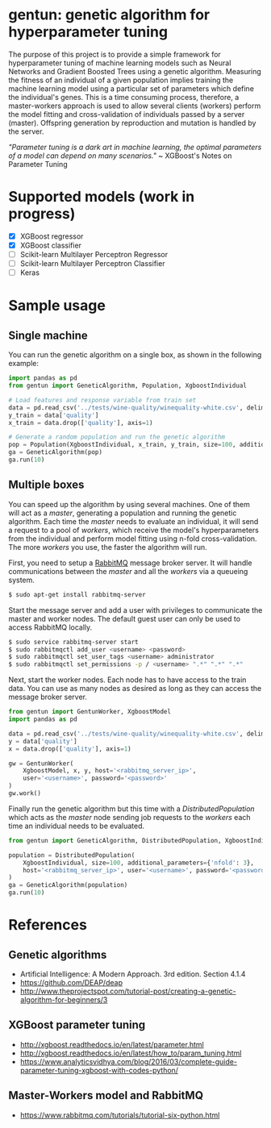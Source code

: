 # gentun: genetic algorithm for hyperparameter tuning

The purpose of this project is to provide a simple framework for hyperparameter tuning of machine learning models such
as Neural Networks and Gradient Boosted Trees using a genetic algorithm. Measuring the fitness of an individual of a
given population implies training the machine learning model using a particular set of parameters which define the
individual's genes. This is a time consuming process, therefore, a master-workers approach is used to allow several
clients (workers) perform the model fitting and cross-validation of individuals passed by a server (master). Offspring
generation by reproduction and mutation is handled by the server.

*"Parameter tuning is a dark art in machine learning, the optimal parameters of a model can depend on many scenarios."*
~ XGBoost's Notes on Parameter Tuning

# Supported models (work in progress)

- [x] XGBoost regressor
- [x] XGBoost classifier
- [ ] Scikit-learn Multilayer Perceptron Regressor
- [ ] Scikit-learn Multilayer Perceptron Classifier
- [ ] Keras

# Sample usage

## Single machine

You can run the genetic algorithm on a single box, as shown in
the following example:

```python
import pandas as pd
from gentun import GeneticAlgorithm, Population, XgboostIndividual
```

```python
# Load features and response variable from train set
data = pd.read_csv('../tests/wine-quality/winequality-white.csv', delimiter=';')
y_train = data['quality']
x_train = data.drop(['quality'], axis=1)
```

```python
# Generate a random population and run the genetic algorithm
pop = Population(XgboostIndividual, x_train, y_train, size=100, additional_parameters={'nfold': 3})
ga = GeneticAlgorithm(pop)
ga.run(10)
```

## Multiple boxes

You can speed up the algorithm by using several machines. One of them will act as a *master*, generating a population
and running the genetic algorithm. Each time the *master* needs to evaluate an individual, it will send a request to a
pool of *workers*, which receive the model's hyperparameters from the individual and perform model fitting using n-fold
cross-validation. The more *workers* you use, the faster the algorithm will run.

First, you need to setup a [RabbitMQ](https://www.rabbitmq.com/download.html) message broker server. It will handle
communications between the *master* and all the *workers* via a queueing system.

```bash
$ sudo apt-get install rabbitmq-server
```

Start the message server and add a user with privileges to communicate the master and worker nodes. The default guest
user can only be used to access RabbitMQ locally.

```bash
$ sudo service rabbitmq-server start
$ sudo rabbitmqctl add_user <username> <password>
$ sudo rabbitmqctl set_user_tags <username> administrator
$ sudo rabbitmqctl set_permissions -p / <username> ".*" ".*" ".*"
```

Next, start the worker nodes. Each node has to have access to the train data. You can use as many nodes as desired as
long as they can access the message broker server.

```python
from gentun import GentunWorker, XgboostModel
import pandas as pd

data = pd.read_csv('../tests/wine-quality/winequality-white.csv', delimiter=';')
y = data['quality']
x = data.drop(['quality'], axis=1)

gw = GentunWorker(
    XgboostModel, x, y, host='<rabbitmq_server_ip>',
    user='<username>', password='<password>'
)
gw.work()
```

Finally run the genetic algorithm but this time with a *DistributedPopulation* which acts as the *master* node sending
job requests to the *workers* each time an individual needs to be evaluated.

```python
from gentun import GeneticAlgorithm, DistributedPopulation, XgboostIndividual

population = DistributedPopulation(
    XgboostIndividual, size=100, additional_parameters={'nfold': 3},
    host='<rabbitmq_server_ip>', user='<username>', password='<password>'
)
ga = GeneticAlgorithm(population)
ga.run(10)
```

# References

## Genetic algorithms

* Artificial Intelligence: A Modern Approach. 3rd edition. Section 4.1.4
* https://github.com/DEAP/deap
* http://www.theprojectspot.com/tutorial-post/creating-a-genetic-algorithm-for-beginners/3

## XGBoost parameter tuning

* http://xgboost.readthedocs.io/en/latest/parameter.html
* http://xgboost.readthedocs.io/en/latest/how_to/param_tuning.html
* https://www.analyticsvidhya.com/blog/2016/03/complete-guide-parameter-tuning-xgboost-with-codes-python/

## Master-Workers model and RabbitMQ

* https://www.rabbitmq.com/tutorials/tutorial-six-python.html
